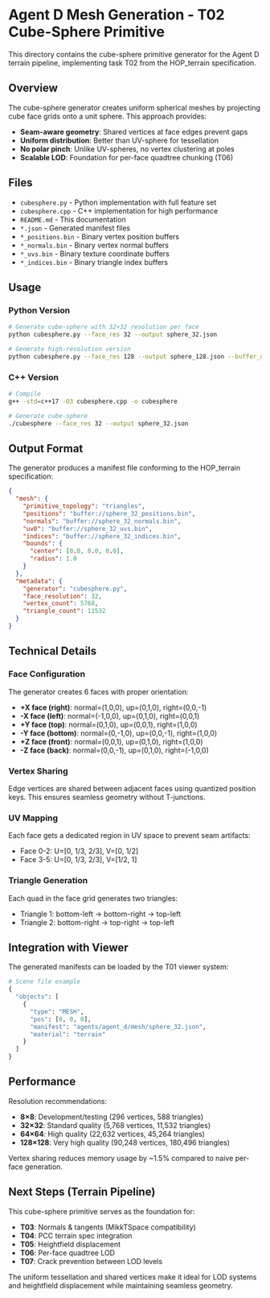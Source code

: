 # Agent D Mesh Generation - T02 Cube-Sphere Primitive

This directory contains the cube-sphere primitive generator for the Agent D terrain pipeline, implementing task T02 from the HOP_terrain specification.

## Overview

The cube-sphere generator creates uniform spherical meshes by projecting cube face grids onto a unit sphere. This approach provides:

- **Seam-aware geometry**: Shared vertices at face edges prevent gaps
- **Uniform distribution**: Better than UV-sphere for tessellation
- **No polar pinch**: Unlike UV-spheres, no vertex clustering at poles
- **Scalable LOD**: Foundation for per-face quadtree chunking (T06)

## Files

- `cubesphere.py` - Python implementation with full feature set
- `cubesphere.cpp` - C++ implementation for high performance
- `README.md` - This documentation
- `*.json` - Generated manifest files
- `*_positions.bin` - Binary vertex position buffers
- `*_normals.bin` - Binary vertex normal buffers  
- `*_uvs.bin` - Binary texture coordinate buffers
- `*_indices.bin` - Binary triangle index buffers

## Usage

### Python Version

```bash
# Generate cube-sphere with 32×32 resolution per face
python cubesphere.py --face_res 32 --output sphere_32.json

# Generate high-resolution version
python cubesphere.py --face_res 128 --output sphere_128.json --buffer_dir ./buffers/
```

### C++ Version

```bash
# Compile
g++ -std=c++17 -O3 cubesphere.cpp -o cubesphere

# Generate cube-sphere
./cubesphere --face_res 32 --output sphere_32.json
```

## Output Format

The generator produces a manifest file conforming to the HOP_terrain specification:

```json
{
  "mesh": {
    "primitive_topology": "triangles",
    "positions": "buffer://sphere_32_positions.bin",
    "normals": "buffer://sphere_32_normals.bin", 
    "uv0": "buffer://sphere_32_uvs.bin",
    "indices": "buffer://sphere_32_indices.bin",
    "bounds": {
      "center": [0.0, 0.0, 0.0],
      "radius": 1.0
    }
  },
  "metadata": {
    "generator": "cubesphere.py",
    "face_resolution": 32,
    "vertex_count": 5768,
    "triangle_count": 11532
  }
}
```

## Technical Details

### Face Configuration

The generator creates 6 faces with proper orientation:

- **+X face (right)**: normal=(1,0,0), up=(0,1,0), right=(0,0,-1)
- **-X face (left)**: normal=(-1,0,0), up=(0,1,0), right=(0,0,1)
- **+Y face (top)**: normal=(0,1,0), up=(0,0,1), right=(1,0,0)
- **-Y face (bottom)**: normal=(0,-1,0), up=(0,0,-1), right=(1,0,0)
- **+Z face (front)**: normal=(0,0,1), up=(0,1,0), right=(1,0,0)
- **-Z face (back)**: normal=(0,0,-1), up=(0,1,0), right=(-1,0,0)

### Vertex Sharing

Edge vertices are shared between adjacent faces using quantized position keys. This ensures seamless geometry without T-junctions.

### UV Mapping

Each face gets a dedicated region in UV space to prevent seam artifacts:
- Face 0-2: U=[0, 1/3, 2/3], V=[0, 1/2]
- Face 3-5: U=[0, 1/3, 2/3], V=[1/2, 1]

### Triangle Generation

Each quad in the face grid generates two triangles:
- Triangle 1: bottom-left → bottom-right → top-left
- Triangle 2: bottom-right → top-right → top-left

## Integration with Viewer

The generated manifests can be loaded by the T01 viewer system:

```python
# Scene file example
{
  "objects": [
    {
      "type": "MESH",
      "pos": [0, 0, 0],
      "manifest": "agents/agent_d/mesh/sphere_32.json", 
      "material": "terrain"
    }
  ]
}
```

## Performance

Resolution recommendations:
- **8×8**: Development/testing (296 vertices, 588 triangles)
- **32×32**: Standard quality (5,768 vertices, 11,532 triangles)
- **64×64**: High quality (22,632 vertices, 45,264 triangles)
- **128×128**: Very high quality (90,248 vertices, 180,496 triangles)

Vertex sharing reduces memory usage by ~1.5% compared to naive per-face generation.

## Next Steps (Terrain Pipeline)

This cube-sphere primitive serves as the foundation for:

- **T03**: Normals & tangents (MikkTSpace compatibility)
- **T04**: PCC terrain spec integration
- **T05**: Heightfield displacement  
- **T06**: Per-face quadtree LOD
- **T07**: Crack prevention between LOD levels

The uniform tessellation and shared vertices make it ideal for LOD systems and heightfield displacement while maintaining seamless geometry.